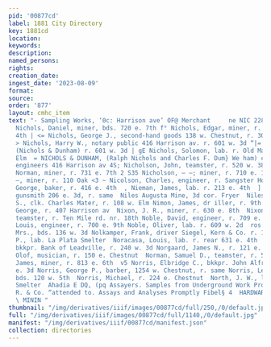 ```yaml
---
pid: '00877cd'
label: 1881 City Directory
key: 1881cd
location: 
keywords: 
description: 
named_persons: 
rights: 
creation_date: 
ingest_date: '2023-08-09'
format: 
source: 
order: '877'
layout: cmhc_item
text: "- Sampling Works, ‘0c: Harrison ave’ OF@ Merchant     ne NIC 228 NOR fou H
  Nichols, Daniel, miner, bds. 720 e. 7th f° Nichols, Edgar, miner, r. rear 125 w.
  4th | <= Nichols, George J., second-hand goods 138 w. Chestnut, r. 305§ Q”. . Chestnut
  > Nichols, Harry W., notary public 416 Harrison av. r. 601 w. 3d “|= Nichols, Ralph,
  (Nichols & Dunham) r. 601 w. 3d | gE Nichols, Solomon, lab. r. Old Malta rd. cor.
  Elm  = NICHOLS & DUNHAM, (Ralph Nichols and Charles F. Dum} We ham) civil and mining
  engineers 416 Harrison av 4S; Nicholson, John, teamster, r. 520 w. 38d ld E Nicholson,
  Norman, miner, r. 731 e. 7th 2 S35 Nicholson, — —; miner, r. 710 e. 10th Zs Niclais,
  —, miner, r. 110 Oak <3 ~ Nicolson, Charles, engineer, r. Sangster House so Nicolson,
  George, baker, r. 416 e. 4th  , Nieman, James, lab. r. 213 e. 4th  ] Nieper, August,
  gunsmith 206 e. 3d, r. same  Niles Augusta Mine, 3d cor. Fryer  Niles, Ar ‘thur
  S., clk. Charles Mater, r. 108 w. Elm Nimon, James, dr iller, r. 9th cor. Ash  Niven,
  George, r. 407 Harrison av  Nixon, J. R., miner, r. 630 e. 8th  Nixon, Marlborough,
  teamster, r. Ten Mile rd. nr. 18th Noble, David, engineer, r. 709 e. 12th Noble,
  Louis, engineer, r. 700 e. 9th Noble, Oliver, lab. r. 609 w. 2d  ros Noise, Ella
  Mrs., bds. 136 w. 3d Nolkamper, Frank, driver Siegel, Kern & Co. r. 138 w. 8th Noon,
  P., lab. La Plata Smelter  Noracasa, Louis, lab. r. rear 631 e. 4th  Norcom, William,
  bkkpr. Bank of Leadville, r. 240 w. 3d Norgaard, James N., r. 121 e. 10th  Norman,
  Olof, musician, r. 150 e. Chestnut  Norman, Samuel D., teamster, r. 528 e. 7th  Normington,
  James, miner, r. 813 e. 6th  v5 Norris, Elbridge C., bkkpr. John Alfred, r. 327
  e. 3d Norris, George P., barber, 1254 w. Chestnut, r. same Norris, Lee A., miner,
  bds. 120 w. 5th  Norris, Michael, r. 224 e. Chestnut  North, J. W., lab. La Plata
  Smelter  Ahadia E DQ, (pq Assayers. Samples from Underground Work Prom Abadie, E,
  R. & Co. “attended to. Assays and Analyses Promptly Fibel§ 4  HARDWARE,  TOOLS an
  \ MININ "
thumbnail: "/img/derivatives/iiif/images/00877cd/full/250,/0/default.jpg"
full: "/img/derivatives/iiif/images/00877cd/full/1140,/0/default.jpg"
manifest: "/img/derivatives/iiif/00877cd/manifest.json"
collection: directories
---
```

